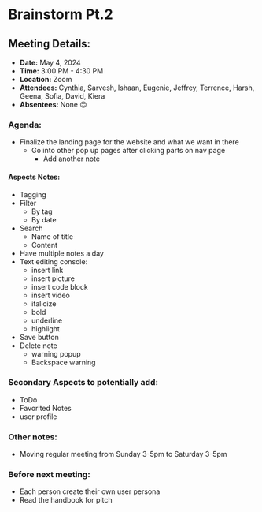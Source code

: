 # **Brainstorm Pt.2**


## Meeting Details:
- **Date:** May 4, 2024
- **Time:** 3:00 PM - 4:30 PM
- **Location:** Zoom
-  **Attendees:** Cynthia, Sarvesh, Ishaan, Eugenie, Jeffrey, Terrence, Harsh, Geena, Sofia, David, Kiera
-  **Absentees:** None 😊 



### **Agenda:**
- Finalize the landing page for the website and what we want in there
    - Go into other pop up pages after clicking parts on nav page
        - Add another note
  

#### **Aspects Notes:**
- Tagging 
- Filter
    - By tag
    - By date
- Search
    - Name of title
    - Content
- Have multiple notes a day 
- Text editing console:
    - insert link
    - insert picture
    - insert code block
    - insert video 
    - italicize
    - bold
    - underline
    - highlight
- Save button
- Delete note
    - warning popup
    - Backspace warning
  
### **Secondary Aspects to potentially add:**
- ToDo
- Favorited Notes 
- user profile


### **Other notes:**
- Moving regular meeting from Sunday 3-5pm to Saturday 3-5pm

### **Before next meeting:**
- Each person create their own user persona
- Read the handbook for pitch
